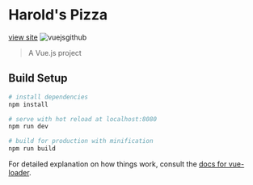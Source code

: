 # Harold's Pizza
[view site](https://haroldsumbrana.github.io/My-First-Vue-App/)
![vuejsgithub](https://user-images.githubusercontent.com/30718575/49297378-99d77800-f4f5-11e8-93d9-12030a315e69.JPG)


> A Vue.js project

## Build Setup

``` bash
# install dependencies
npm install

# serve with hot reload at localhost:8080
npm run dev

# build for production with minification
npm run build
```

For detailed explanation on how things work, consult the [docs for vue-loader](http://vuejs.github.io/vue-loader).
